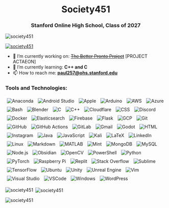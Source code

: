 <h1 align="center">Society451</h1>
<h3 align="center">Stanford Online High School, Class of 2027</h3>

<p align="left"> <img src="https://komarev.com/ghpvc/?username=society451&label=Profile%20views&color=0e75b6&style=flat" alt="society451" /> </p>

<p align="left"> <a href="https://github.com/ryo-ma/github-profile-trophy"><img src="https://github-profile-trophy.vercel.app/?username=society451" alt="society451" /></a> </p>

- 🔭 I’m currently working on: ~~[The Better Pronto Project](https://github.com/Better-Pronto)~~ [PROJECT ACTAEON]
- 🌱 I’m currently learning: **C++ and C**
- 📫 How to reach me: **paul257@ohs.stanford.edu**

<h3 align="left">Tools and Technologies:</h3>
<div id="about">
    <div class="tools-container">
        <img src="https://skillicons.dev/icons?i=anaconda" alt="Anaconda" style="margin: 5px;"/>
        <img src="https://skillicons.dev/icons?i=androidstudio" alt="Android Studio" style="margin: 5px;"/>
        <img src="https://skillicons.dev/icons?i=apple" alt="Apple" style="margin: 5px;"/>
        <img src="https://skillicons.dev/icons?i=arduino" alt="Arduino" style="margin: 5px;"/>
        <img src="https://skillicons.dev/icons?i=aws" alt="AWS" style="margin: 5px;"/>
        <img src="https://skillicons.dev/icons?i=azure" alt="Azure" style="margin: 5px;"/>
        <img src="https://skillicons.dev/icons?i=bash" alt="Bash" style="margin: 5px;"/>
        <img src="https://skillicons.dev/icons?i=blender" alt="Blender" style="margin: 5px;"/>
        <img src="https://skillicons.dev/icons?i=c" alt="C" style="margin: 5px;"/>
        <img src="https://skillicons.dev/icons?i=cpp" alt="C++" style="margin: 5px;"/>
        <img src="https://skillicons.dev/icons?i=cloudflare" alt="Cloudflare" style="margin: 5px;"/>
        <img src="https://skillicons.dev/icons?i=css" alt="CSS" style="margin: 5px;"/>
        <img src="https://skillicons.dev/icons?i=discord" alt="Discord" style="margin: 5px;"/>
        <img src="https://skillicons.dev/icons?i=docker" alt="Docker" style="margin: 5px;"/>
        <img src="https://skillicons.dev/icons?i=elasticsearch" alt="Elasticsearch" style="margin: 5px;"/>
        <img src="https://skillicons.dev/icons?i=firebase" alt="Firebase" style="margin: 5px;"/>
        <img src="https://skillicons.dev/icons?i=flask" alt="Flask" style="margin: 5px;"/>
        <img src="https://skillicons.dev/icons?i=gcp" alt="GCP" style="margin: 5px;"/>
        <img src="https://skillicons.dev/icons?i=git" alt="Git" style="margin: 5px;"/>
        <img src="https://skillicons.dev/icons?i=github" alt="GitHub" style="margin: 5px;"/>
        <img src="https://skillicons.dev/icons?i=githubactions" alt="GitHub Actions" style="margin: 5px;"/>
        <img src="https://skillicons.dev/icons?i=gitlab" alt="GitLab" style="margin: 5px;"/>
        <img src="https://skillicons.dev/icons?i=gmail" alt="Gmail" style="margin: 5px;"/>
        <img src="https://skillicons.dev/icons?i=godot" alt="Godot" style="margin: 5px;"/>
        <img src="https://skillicons.dev/icons?i=html" alt="HTML" style="margin: 5px;"/>
        <img src="https://skillicons.dev/icons?i=instagram" alt="Instagram" style="margin: 5px;"/>
        <img src="https://skillicons.dev/icons?i=java" alt="Java" style="margin: 5px;"/>
        <img src="https://skillicons.dev/icons?i=js" alt="JavaScript" style="margin: 5px;"/>
        <img src="https://skillicons.dev/icons?i=kali" alt="Kali" style="margin: 5px;"/>
        <img src="https://skillicons.dev/icons?i=latex" alt="LaTeX" style="margin: 5px;"/>
        <img src="https://skillicons.dev/icons?i=linkedin" alt="LinkedIn" style="margin: 5px;"/>
        <img src="https://skillicons.dev/icons?i=linux" alt="Linux" style="margin: 5px;"/>
        <img src="https://skillicons.dev/icons?i=md" alt="Markdown" style="margin: 5px;"/>
        <img src="https://skillicons.dev/icons?i=matlab" alt="MATLAB" style="margin: 5px;"/>
        <img src="https://skillicons.dev/icons?i=mint" alt="Mint" style="margin: 5px;"/>
        <img src="https://skillicons.dev/icons?i=mongodb" alt="MongoDB" style="margin: 5px;"/>
        <img src="https://skillicons.dev/icons?i=mysql" alt="MySQL" style="margin: 5px;"/>
        <img src="https://skillicons.dev/icons?i=nodejs" alt="Node.js" style="margin: 5px;"/>
        <img src="https://skillicons.dev/icons?i=obsidian" alt="Obsidian" style="margin: 5px;"/>
        <img src="https://skillicons.dev/icons?i=opencv" alt="OpenCV" style="margin: 5px;"/>
        <img src="https://skillicons.dev/icons?i=powershell" alt="PowerShell" style="margin: 5px;"/>
        <img src="https://skillicons.dev/icons?i=py" alt="Python" style="margin: 5px;"/>
        <img src="https://skillicons.dev/icons?i=pytorch" alt="PyTorch" style="margin: 5px;"/>
        <img src="https://skillicons.dev/icons?i=raspberrypi" alt="Raspberry Pi" style="margin: 5px;"/>
        <img src="https://skillicons.dev/icons?i=replit" alt="Replit" style="margin: 5px;"/>
        <img src="https://skillicons.dev/icons?i=stackoverflow" alt="Stack Overflow" style="margin: 5px;"/>
        <img src="https://skillicons.dev/icons?i=sublime" alt="Sublime" style="margin: 5px;"/>
        <img src="https://skillicons.dev/icons?i=tensorflow" alt="TensorFlow" style="margin: 5px;"/>
        <img src="https://skillicons.dev/icons?i=ubuntu" alt="Ubuntu" style="margin: 5px;"/>
        <img src="https://skillicons.dev/icons?i=unity" alt="Unity" style="margin: 5px;"/>
        <img src="https://skillicons.dev/icons?i=unreal" alt="Unreal Engine" style="margin: 5px;"/>
        <img src="https://skillicons.dev/icons?i=vim" alt="Vim" style="margin: 5px;"/>
        <img src="https://skillicons.dev/icons?i=visualstudio" alt="Visual Studio" style="margin: 5px;"/>
        <img src="https://skillicons.dev/icons?i=vscode" alt="VSCode" style="margin: 5px;"/>
        <img src="https://skillicons.dev/icons?i=windows" alt="Windows" style="margin: 5px;"/>
        <img src="https://skillicons.dev/icons?i=wordpress" alt="WordPress" style="margin: 5px;"/>
    </div>
</div>




<p><img align="left" src="https://github-readme-stats.vercel.app/api/top-langs?username=society451&show_icons=true&locale=en&layout=compact&theme=onedark" alt="society451" /></p>




<p>&nbsp;<img align="center" src="https://github-readme-stats.vercel.app/api?username=society451&show_icons=true&locale=en&theme=onedark" alt="society451" /></p>




<p><img align="center" src="https://github-readme-streak-stats.herokuapp.com/?user=society451&theme=onedark&hide_border=true" alt="society451" /></p>
